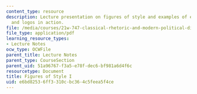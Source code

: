 ```yaml
---
content_type: resource
description: Lecture presentation on figures of style and examples of ethos, pathos,
  and logos in action.
file: /media/courses/21w-747-classical-rhetoric-and-modern-political-discourse-fall-2009/e6bd82536ff3310cbc364c5feea5f4ce_MIT21W_747_01F09_lec04.pdf
file_type: application/pdf
learning_resource_types:
- Lecture Notes
ocw_type: OCWFile
parent_title: Lecture Notes
parent_type: CourseSection
parent_uid: 51a96767-f3a5-e78f-dec6-bf981a6d4f6c
resourcetype: Document
title: Figures of Style I
uid: e6bd8253-6ff3-310c-bc36-4c5feea5f4ce
---
```

